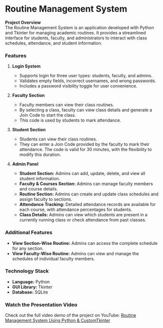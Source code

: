 # Routine Management System

**Project Overview**  
The Routine Management System is an application developed with Python and Tkinter for managing academic routines. It provides a streamlined interface for students, faculty, and administrators to interact with class schedules, attendance, and student information.

### Features

1. **Login System**

   - Supports login for three user types: students, faculty, and admins.
   - Validates empty fields, incorrect usernames, and wrong passwords.
   - Includes a password visibility toggle for user convenience.

2. **Faculty Section**

   - Faculty members can view their class routines.
   - By selecting a class, faculty can view class details and generate a Join Code to start the class.
   - This code is used by students to mark attendance.

3. **Student Section**

   - Students can view their class routines.
   - They can enter a Join Code provided by the faculty to mark their attendance. The code is valid for 30 minutes, with the flexibility to modify this duration.

4. **Admin Panel**
   - **Student Section:** Admins can add, update, delete, and view all student information.
   - **Faculty & Courses Section:** Admins can manage faculty members and course details.
   - **Routine Section:** Admins can create and update class schedules and assign faculty to sections.
   - **Attendance Tracking:** Detailed attendance records are available for each course, with attendance percentages for students.
   - **Class Details:** Admins can view which students are present in a currently running class or check attendance from past classes.

### Additional Features

- **View Section-Wise Routine:** Admins can access the complete schedule for any section.
- **View Faculty-Wise Routine:** Admins can view and manage the schedules of individual faculty members.

### Technology Stack

- **Language:** Python
- **GUI Library:** Tkinter
- **Database:** SQLite

### Watch the Presentation Video

Check out the full video demo of the project on YouTube: [Routine Management System Using Python & CustomTkinter](https://www.youtube.com/watch?v=DdlkMcehpEM)
